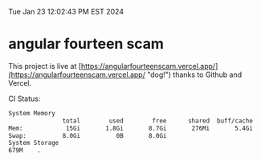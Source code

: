 Tue Jan 23 12:02:43 PM EST 2024

# angular fourteen scam


This project is live at [https://angularfourteenscam.vercel.app/](https://angularfourteenscam.vercel.app/ "dog!") thanks to Github and Vercel.

CI Status: 

```bash
System Memory
               total        used        free      shared  buff/cache   available
Mem:            15Gi       1.8Gi       8.7Gi       276Mi       5.4Gi        13Gi
Swap:          8.0Gi          0B       8.0Gi
System Storage
679M	.
```
```bash

